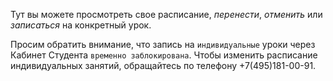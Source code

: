Тут вы можете просмотреть свое расписание, *перенести*, *отменить* или *записаться* на конкретный урок. 

Просим обратить внимание, что запись на `индивидуальные` уроки через Кабинет Студента `временно заблокирована`. 
Чтобы изменить расписание индивидуальных занятий, обращайтесь по телефону +7(495)181-00-91.
